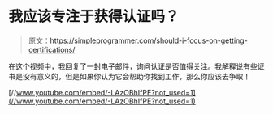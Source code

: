# 我应该专注于获得认证吗？

> 原文：<https://simpleprogrammer.com/should-i-focus-on-getting-certifications/>

在这个视频中，我回复了一封电子邮件，询问认证是否值得关注。我解释说有些证书是没有意义的，但是如果你认为它会帮助你找到工作，那么你应该去争取！

[//www.youtube.com/embed/-LAzOBhIfPE?not_used=1](//www.youtube.com/embed/-LAzOBhIfPE?not_used=1)